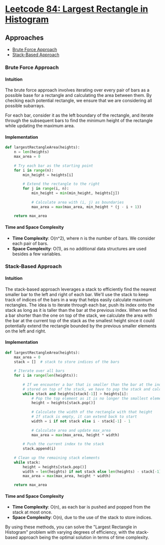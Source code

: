 # [Leetcode 84: Largest Rectangle in Histogram](https://leetcode.com/problems/largest-rectangle-in-histogram/)

## Approaches
- [Brute Force Approach](#brute-force-approach)
- [Stack-Based Approach](#stack-based-approach)

### Brute Force Approach

#### Intuition
The brute force approach involves iterating over every pair of bars as a possible base for a rectangle and calculating the area between them. By checking each potential rectangle, we ensure that we are considering all possible subarrays. 

For each bar, consider it as the left boundary of the rectangle, and iterate through the subsequent bars to find the minimum height of the rectangle while updating the maximum area.

#### Implementation

```python
def largestRectangleArea(heights):
    n = len(heights)
    max_area = 0
    
    # Try each bar as the starting point
    for i in range(n):
        min_height = heights[i]
        
        # Extend the rectangle to the right
        for j in range(i, n):
            min_height = min(min_height, heights[j])
            
            # Calculate area with (i, j) as boundaries
            max_area = max(max_area, min_height * (j - i + 1))
    
    return max_area
```

#### Time and Space Complexity
- **Time Complexity**: O(n^2), where n is the number of bars. We consider each pair of bars.
- **Space Complexity**: O(1), as no additional data structures are used besides a few variables.

### Stack-Based Approach

#### Intuition
The stack-based approach leverages a stack to efficiently find the nearest smaller bar to the left and right of each bar. We'll use the stack to keep track of indices of the bars in a way that helps easily calculate maximum rectangles. The idea is to iterate through each bar, push its index onto the stack as long as it is taller than the bar at the previous index. When we find a bar shorter than the one on top of the stack, we calculate the area with the bar at the current top of the stack as the smallest height since it could potentially extend the rectangle bounded by the previous smaller elements on the left and right.

#### Implementation

```python
def largestRectangleArea(heights):
    max_area = 0
    stack = []  # stack to store indices of the bars
    
    # Iterate over all bars
    for i in range(len(heights)):
        
        # If we encounter a bar that is smaller than the bar at the index
        # stored on top of the stack, we have to pop the stack and calculate area
        while stack and heights[stack[-1]] > heights[i]:
            # Pop the top element as it is no longer the smallest element
            height = heights[stack.pop()]
            
            # Calculate the width of the rectangle with that height
            # If stack is empty, it can extend back to start
            width = i if not stack else i - stack[-1] - 1
            
            # Calculate area and update max_area
            max_area = max(max_area, height * width)
        
        # Push the current index to the stack
        stack.append(i)
    
    # Clean up the remaining stack elements
    while stack:
        height = heights[stack.pop()]
        width = len(heights) if not stack else len(heights) - stack[-1] - 1
        max_area = max(max_area, height * width)

    return max_area
```

#### Time and Space Complexity
- **Time Complexity**: O(n), as each bar is pushed and popped from the stack at most once.
- **Space Complexity**: O(n), due to the use of the stack to store indices.

By using these methods, you can solve the "Largest Rectangle in Histogram" problem with varying degrees of efficiency, with the stack-based approach being the optimal solution in terms of time complexity.

